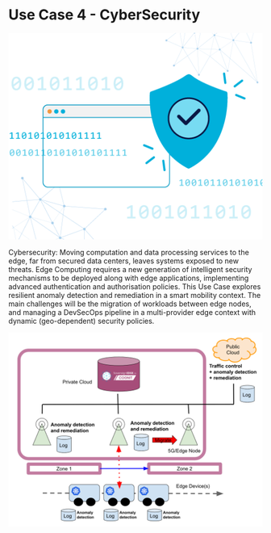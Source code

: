 # Use Case 4 - CyberSecurity

![Use Case 4 - CyberSecurity](img/uclogo.png)

Cybersecurity: Moving computation and data processing services to the edge, far from secured data centers, leaves systems exposed to new threats. Edge Computing requires a new generation of intelligent security mechanisms to be deployed along with edge applications, implementing advanced authentication and authorisation policies. This Use Case explores resilient anomaly detection and remediation in a smart mobility context. The main challenges will be the migration of workloads between edge nodes, and managing a DevSecOps pipeline in a multi-provider edge context with dynamic (geo-dependent) security policies.

![Use Case 4 - CyberSecurity](img/uc_hl_archi.png)

